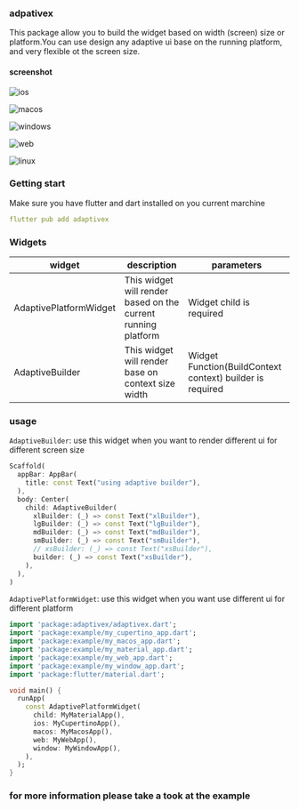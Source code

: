 ### adpativex

This package allow you to build the widget based on width (screen) size or platform.You can use design any adaptive ui base on the running platform, and very flexible ot the screen size.

#### screenshot

![ios](https://github.com/kechankrisna/myst/blob/main/packages/adaptivex/screenshot/ios.png?raw=true)

![macos](https://github.com/kechankrisna/myst/blob/main/packages/adaptivex/screenshot/macos.png?raw=true)

![windows](https://github.com/kechankrisna/myst/blob/main/packages/adaptivex/screenshot/windows.png?raw=true)

![web](https://github.com/kechankrisna/myst/blob/main/packages/adaptivex/screenshot/web.png?raw=true)

![linux](https://github.com/kechankrisna/myst/blob/main/packages/adaptivex/screenshot/linux.png?raw=true)


### Getting start

Make sure you have flutter and dart installed on you current marchine

```yaml
flutter pub add adaptivex
```

### Widgets

| widget                 | description                                                   | parameters                                                |
| ---------------------- | ------------------------------------------------------------- | --------------------------------------------------------- |
| AdaptivePlatformWidget | This widget will render based on the current running platform | Widget child is required                                  |
| AdaptiveBuilder        | This widget will render base on context size width            | Widget Function(BuildContext context) builder is required |

### usage

`AdaptiveBuilder`: use this widget when you want to render different ui for different screen size

```dart
Scaffold(
  appBar: AppBar(
    title: const Text("using adaptive builder"),
  ),
  body: Center(
    child: AdaptiveBuilder(
      xlBuilder: (_) => const Text("xlBuilder"),
      lgBuilder: (_) => const Text("lgBuilder"),
      mdBuilder: (_) => const Text("mdBuilder"),
      smBuilder: (_) => const Text("smBuilder"),
      // xsBuilder: (_) => const Text("xsBuilder"),
      builder: (_) => const Text("xsBuilder"),
    ),
  ),
)
```

`AdaptivePlatformWidget`: use this widget when you want use different ui for different platform
```dart
import 'package:adaptivex/adaptivex.dart';
import 'package:example/my_cupertino_app.dart';
import 'package:example/my_macos_app.dart';
import 'package:example/my_material_app.dart';
import 'package:example/my_web_app.dart';
import 'package:example/my_window_app.dart';
import 'package:flutter/material.dart';

void main() {
  runApp(
    const AdaptivePlatformWidget(
      child: MyMaterialApp(),
      ios: MyCupertinoApp(),
      macos: MyMacosApp(),
      web: MyWebApp(),
      window: MyWindowApp(),
    ),
  );
}

```



### for more information please take a took at the example
